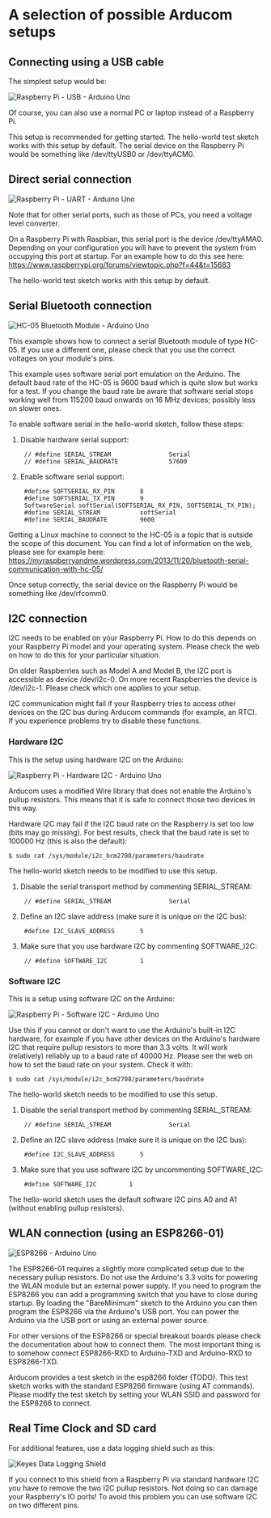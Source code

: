 A selection of possible Arducom setups
======================================

Connecting using a USB cable
----------------------------

The simplest setup would be:

![Raspberry Pi - USB - Arduino Uno](Raspberry-USB-Arduino.png)

Of course, you can also use a normal PC or laptop instead of a Raspberry Pi.

This setup is recommended for getting started. The hello-world test sketch works with this setup by default.
The serial device on the Raspberry Pi would be something like /dev/ttyUSB0 or /dev/ttyACM0.

Direct serial connection
------------------------

![Raspberry Pi - UART - Arduino Uno](Raspberry-UART-Arduino.png)

Note that for other serial ports, such as those of PCs, you need a voltage level converter.

On a Raspberry Pi with Raspbian, this serial port is the device /dev/ttyAMA0. Depending on your configuration
you will have to prevent the system from occupying this port at startup.
For an example how to do this see here: https://www.raspberrypi.org/forums/viewtopic.php?f=44&t=15683

The hello-world test sketch works with this setup by default.

Serial Bluetooth connection
---------------------------

![HC-05 Bluetooth Module - Arduino Uno](HC-05-Arduino.png)

This example shows how to connect a serial Bluetooth module of type HC-05.
If you use a different one, please check that you use the correct voltages on your module's pins.

This example uses software serial port emulation on the Arduino. The default baud rate of the HC-05 is
9600 baud which is quite slow but works for a test. If you change the baud rate be aware that software
serial stops working well from 115200 baud onwards on 16 MHz devices; possibly less on slower ones.

To enable software serial in the hello-world sketch, follow these steps:

1. Disable hardware serial support:

		// #define SERIAL_STREAM                Serial
		// #define SERIAL_BAUDRATE              57600

2. Enable software serial support:

		#define SOFTSERIAL_RX_PIN       8
		#define SOFTSERIAL_TX_PIN       9
		SoftwareSerial softSerial(SOFTSERIAL_RX_PIN, SOFTSERIAL_TX_PIN);
		#define SERIAL_STREAM           softSerial
		#define SERIAL_BAUDRATE         9600
	
Getting a Linux machine to connect to the HC-05 is a topic that is outside the scope of this document.
You can find a lot of information on the web, please see for example here:
https://myraspberryandme.wordpress.com/2013/11/20/bluetooth-serial-communication-with-hc-05/

Once setup correctly, the serial device on the Raspberry Pi would be something like /dev/rfcomm0.

I2C connection
--------------

I2C needs to be enabled on your Raspberry Pi. How to do this depends on your Raspberry Pi model
and your operating system. Please check the web on how to do this for your particular situation.

On older Raspberries such as Model A and Model B, the I2C port is accessible as device /dev/i2c-0.
On more recent Raspberries the device is /dev/i2c-1. Please check which one applies to your setup.

I2C communication might fail if your Raspberry tries to access other devices on the I2C bus during Arducom commands
(for example, an RTC). If you experience problems try to disable these functions.

### Hardware I2C ###

This is the setup using hardware I2C on the Arduino:

![Raspberry Pi - Hardware I2C - Arduino Uno](Raspberry-I2C-Arduino.png)

Arducom uses a modified Wire library that does not enable the Arduino's pullup resistors. This means
that it is safe to connect those two devices in this way.

Hardware I2C may fail if the I2C baud rate on the Raspberry is set too low (bits may go missing).
For best results, check that the baud rate is set to 100000 Hz (this is also the default):

	$ sudo cat /sys/module/i2c_bcm2708/parameters/baudrate

The hello-world sketch needs to be modified to use this setup.

1. Disable the serial transport method by commenting SERIAL_STREAM:

		// #define SERIAL_STREAM                Serial
	
2. Define an I2C slave address (make sure it is unique on the I2C bus):

		#define I2C_SLAVE_ADDRESS       5

3. Make sure that you use hardware I2C by commenting SOFTWARE_I2C:

		// #define SOFTWARE_I2C         1

### Software I2C ###

This is a setup using software I2C on the Arduino:

![Raspberry Pi - Software I2C - Arduino Uno](Raspberry-Software-I2C-Arduino.png)

Use this if you cannot or don't want to use the Arduino's built-in I2C hardware, for example if you have
other devices on the Arduino's hardware I2C that require pullup resistors to more than 3.3 volts.
It will work (relatively) reliably up to a baud rate of 40000 Hz. 
Please see the web on how to set the baud rate on your system. Check it with:

	$ sudo cat /sys/module/i2c_bcm2708/parameters/baudrate

The hello-world sketch needs to be modified to use this setup.

1. Disable the serial transport method by commenting SERIAL_STREAM:

		// #define SERIAL_STREAM                Serial
	
2. Define an I2C slave address (make sure it is unique on the I2C bus):

		#define I2C_SLAVE_ADDRESS       5

3. Make sure that you use software I2C by uncommenting SOFTWARE_I2C:

		#define SOFTWARE_I2C         1

The hello-world sketch uses the default software I2C pins A0 and A1 (without enabling pullup resistors).
	
WLAN connection (using an ESP8266-01)
----------------------------------

![ESP8266 - Arduino Uno](ESP8266-Arduino.png)

The ESP8266-01 requires a slightly more complicated setup due to the necessary pullup resistors.
Do not use the Arduino's 3.3 volts for powering the WLAN module but an external power supply.
If you need to program the ESP8266 you can add a programming switch that you have to close during startup.
By loading the "BareMinimum" sketch to the Arduino you can then program the ESP8266 via the Arduino's USB port.
You can power the Arduino via the USB port or using an external power source.

For other versions of the ESP8266 or special breakout boards please check the documentation about how to connect them.
The most important thing is to somehow connect ESP8266-RXD to Arduino-TXD and Arduino-RXD to ESP8266-TXD.

Arducom provides a test sketch in the esp8266 folder (TODO).
This test sketch works with the standard ESP8266 firmware (using AT commands).
Please modify the test sketch by setting your WLAN SSID and password for the ESP8266 to connect.

Real Time Clock and SD card
---------------------------

For additional features, use a data logging shield such as this:

![Keyes Data Logging Shield](Keyes-Data-Logging-Shield.png)

If you connect to this shield from a Raspberry Pi via standard hardware I2C you have to remove the two I2C pullup resistors.
Not doing so can damage your Raspberry's IO ports! To avoid this problem you can use software I2C on two different pins.
